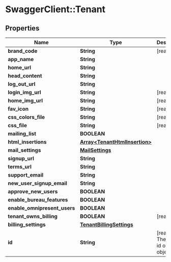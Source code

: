 # SwaggerClient::Tenant

## Properties
Name | Type | Description | Notes
------------ | ------------- | ------------- | -------------
**brand_code** | **String** | [readonly] | [optional] 
**app_name** | **String** |  | [optional] 
**home_url** | **String** |  | [optional] 
**head_content** | **String** |  | [optional] 
**log_out_url** | **String** |  | [optional] 
**login_img_url** | **String** | [readonly] | [optional] 
**home_img_url** | **String** | [readonly] | [optional] 
**fav_icon** | **String** | [readonly] | [optional] 
**css_colors_file** | **String** | [readonly] | [optional] 
**css_file** | **String** | [readonly] | [optional] 
**mailing_list** | **BOOLEAN** |  | [optional] 
**html_insertions** | [**Array&lt;TenantHtmlInsertion&gt;**](TenantHtmlInsertion.md) |  | [optional] 
**mail_settings** | [**MailSettings**](MailSettings.md) |  | [optional] 
**signup_url** | **String** |  | [optional] 
**terms_url** | **String** |  | [optional] 
**support_email** | **String** |  | [optional] 
**new_user_signup_email** | **String** |  | [optional] 
**approve_new_users** | **BOOLEAN** |  | [optional] 
**enable_bureau_features** | **BOOLEAN** |  | [optional] 
**enable_omnipresent_users** | **BOOLEAN** |  | [optional] 
**tenant_owns_billing** | **BOOLEAN** | [readonly] | [optional] 
**billing_settings** | [**TenantBillingSettings**](TenantBillingSettings.md) |  | [optional] 
**id** | **String** | [readonly] The unique id of the object | [optional] 

